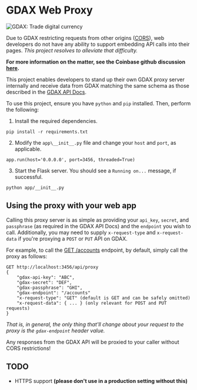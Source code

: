 # GDAX Web Proxy

![GDAX: Trade digital currency](https://www.gdax.com/assets/gdax-card.d1bb192f4459bf2fa0aad1087b851bc1.jpg)

Due to GDAX restricting requests from other origins ([CORS](https://developer.mozilla.org/en-US/docs/Web/HTTP/CORS)), web developers do not have any ability to support embedding API calls into their pages. _This project resolves to alleviate that difficulty._

**For more information on the matter, see the Coinbase github discussion [here](https://github.com/coinbase/gdax-node/issues/116#issuecomment-332925708).**


This project enables developers to stand up their own GDAX proxy server internally and receive data from GDAX matching the same schema as those described in the [GDAX API Docs](https://docs.gdax.com/).

To use this project, ensure you have `python` and `pip` installed. Then, perform the following:

1. Install the required dependencies.
```
pip install -r requirements.txt
````

2. Modify the `app\__init__.py` file and change your `host` and `port`, as applicable.
```
app.run(host='0.0.0.0', port=3456, threaded=True)
```

3. Start the Flask server. You should see a `Running on...` message, if successful.
```
python app/__init__.py
```

## Using the proxy with your web app

Calling this proxy server is as simple as providing your `api_key`, `secret`, and `passphrase` (as required in the GDAX API Docs) and the `endpoint` you wish to call. Additionally, you may need to supply `x-request-type` and `x-request-data` if you're proxying a `POST` or `PUT` API on GDAX.

For example, to call the [GET /accounts](https://docs.gdax.com/#accounts) endpoint, by default, simply call the proxy as follows:
```
GET http://localhost:3456/api/proxy
{
    "gdax-api-key": "ABC",
    "gdax-secret": "DEF",
    "gdax-passphrase": "GHI",
    "gdax-endpoint": "/accounts"
    "x-request-type": "GET" (default is GET and can be safely omitted)
    "x-request-data": { ... } (only relevant for POST and PUT requests)
}
```

_That is, in general, the only thing that'll change about your request to the proxy is the `gdax-endpoint` header value._

Any responses from the GDAX API will be proxied to your caller without CORS restrictions!

## TODO
* HTTPS support **(please don't use in a production setting without this)**